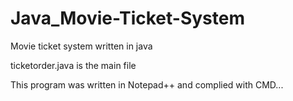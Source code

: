 # Java_Movie-Ticket-System
Movie ticket system written in java

ticketorder.java is the main file 

This program was written in Notepad++ and complied with CMD...
